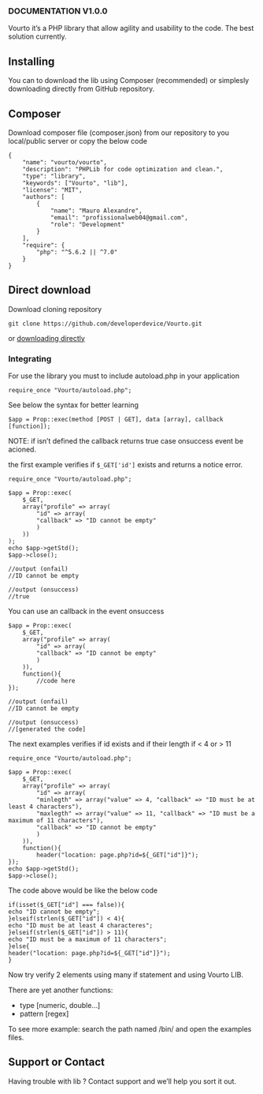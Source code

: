 ### DOCUMENTATION V1.0.0

Vourto it’s a PHP library that allow agility and usability to the code. The best solution currently.

## Installing

You can to download the lib using Composer (recommended) or simplesly downloading directly from GitHub repository.

## Composer

Download composer file (composer.json) from our repository to you local/public server or copy the below code

```
{
    "name": "vourto/vourto",
    "description": "PHPLib for code optimization and clean.",
    "type": "library",
    "keywords": ["Vourto", "lib"],
    "license": "MIT",
    "authors": [
        {
            "name": "Mauro Alexandre",
            "email": "profissionalweb04@gmail.com",
            "role": "Development"
        }
    ],
    "require": {
        "php": "^5.6.2 || ^7.0"
    }
}
```

## Direct download
Download cloning repository
```
git clone https://github.com/developerdevice/Vourto.git
```
or [downloading directly](https://github.com/developerdevice/Vourto/archive/master.zip)


### Integrating

For use the library you must to include autoload.php in your application
```
require_once "Vourto/autoload.php";
```

See below the syntax for better learning

```
$app = Prop::exec(method [POST | GET], data [array], callback [function]);
```

NOTE: if isn’t defined the callback returns true case onsuccess event be acioned.

the first example verifies if `$_GET['id']` exists and returns a notice error.

```
require_once "Vourto/autoload.php";

$app = Prop::exec(
	$_GET,
	array("profile" => array(
		"id" => array(
		"callback" => "ID cannot be empty"
		)
	))
);
echo $app->getStd();
$app->close();

//output (onfail)
//ID cannot be empty

//output (onsuccess)
//true

```

You can use an callback in the event onsuccess

```
$app = Prop::exec(
	$_GET,
	array("profile" => array(
		"id" => array(
		"callback" => "ID cannot be empty"
		)
	)),
    function(){
        //code here
});

//output (onfail)
//ID cannot be empty

//output (onsuccess)
//[generated the code]

```

The next examples verifies if id exists and if their length if < 4 or > 11

```
require_once "Vourto/autoload.php";

$app = Prop::exec(
	$_GET,
	array("profile" => array(
		"id" => array(
		"minlegth" => array("value" => 4, "callback" => "ID must be at least 4 characters"),
		"maxlegth" => array("value" => 11, "callback" => "ID must be a maximum of 11 characters"),
		"callback" => "ID cannot be empty"
		)
	)),
    function(){
        header("location: page.php?id=${_GET["id"]}");
});
echo $app->getStd();
$app->close();
```

The code above would be like the below code

```
if(isset($_GET["id"] === false)){
echo "ID cannot be empty";
}elseif(strlen($_GET["id"]) < 4){
echo "ID must be at least 4 characteres";
}elseif(strlen($_GET["id"]) > 11){
echo "ID must be a maximum of 11 characters";
}else{
header("location: page.php?id=${_GET["id"]}");
}
```
Now try verify 2 elements using many if statement and using Vourto LIB.

There are yet another functions:
- type [numeric, double…]
- pattern [regex]

To see more example: search the path named /bin/ and open the examples files.

## Support or Contact

Having trouble with lib ? Contact support and we’ll help you sort it out.
